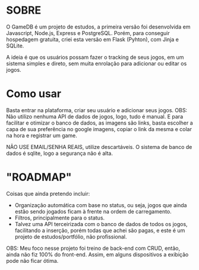 # SOBRE

O GameDB é um projeto de estudos, a primeira versão foi desenvolvida em Javascript, Node.js, Express e PostgreSQL.
Porém, para conseguir hospedagem gratuita, criei esta versão em Flask (Pyhton), com Jinja e SQLite.

A ideia é que os usuários possam fazer o tracking de seus jogos, em um sistema simples e direto, sem muita enrolação para adicionar ou editar os jogos.

# Como usar

Basta entrar na plataforma, criar seu usuário e adicionar seus jogos.
OBS: Não utilizo nenhuma API de dados de jogos, logo, tudo é manual. E para facilitar e otimizar o banco de dados, as imagens são links, basta escolher a capa de sua preferência no google imagens, copiar o link da mesma e colar na hora e registrar um game.

NÃO USE EMAIL/SENHA REAIS, utilize descartáveis. O sistema de banco de dados é sqlite, logo a segurança não é alta.

# "ROADMAP"

Coisas que ainda pretendo incluir:

 - Organização automática com base no status, ou seja, jogos que ainda estão sendo jogados ficam à frente na ordem de carregamento.
 - Filtros, principalmente para o status.
 - Talvez uma API terceirizada com o banco de dados de todos os jogos, facilitando a inserção, porém todas que achei são pagas, e este é um projeto de estudos/portfólio, não profissional.


OBS: Meu foco nesse projeto foi treino de back-end com CRUD, então, ainda não fiz 100% do front-end. Assim, em alguns dispositivos a exibição pode não ficar ótima.